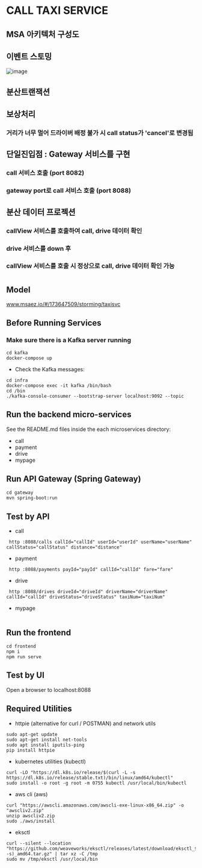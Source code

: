 # CALL TAXI SERVICE

## MSA 아키텍처 구성도


## 이벤트 스토밍
![image](https://github.com/dseojin/taxisvc/assets/173647509/07756d1f-759e-4a14-a73b-95d849029869)

## 분산트랜잭션

## 보상처리
### 거리가 너무 멀어 드라이버 배정 불가 시 call status가 'cancel'로 변경됨

## 단일진입점 : Gateway 서비스를 구현
### call 서비스 호출 (port 8082)

### gateway port로 call 서비스 호출 (port 8088)

## 분산 데이터 프로젝션
### callView 서비스를 호출하여 call, drive 데이터 확인

### drive 서비스를 down 후

### callView 서비스를 호출 시 정상으로 call, drive 데이터 확인 가능





# 

## Model
www.msaez.io/#/173647509/storming/taxisvc

## Before Running Services
### Make sure there is a Kafka server running
```
cd kafka
docker-compose up
```
- Check the Kafka messages:
```
cd infra
docker-compose exec -it kafka /bin/bash
cd /bin
./kafka-console-consumer --bootstrap-server localhost:9092 --topic
```

## Run the backend micro-services
See the README.md files inside the each microservices directory:

- call
- payment
- drive
- mypage


## Run API Gateway (Spring Gateway)
```
cd gateway
mvn spring-boot:run
```

## Test by API
- call
```
 http :8088/calls callId="callId" userId="userId" userName="userName" callStatus="callStatus" distance="distance" 
```
- payment
```
 http :8088/payments payId="payId" callId="callId" fare="fare" 
```
- drive
```
 http :8088/drives driveId="driveId" driverName="driverName" callId="callId" driveStatus="driveStatus" taxiNum="taxiNum" 
```
- mypage
```
```


## Run the frontend
```
cd frontend
npm i
npm run serve
```

## Test by UI
Open a browser to localhost:8088

## Required Utilities

- httpie (alternative for curl / POSTMAN) and network utils
```
sudo apt-get update
sudo apt-get install net-tools
sudo apt install iputils-ping
pip install httpie
```

- kubernetes utilities (kubectl)
```
curl -LO "https://dl.k8s.io/release/$(curl -L -s https://dl.k8s.io/release/stable.txt)/bin/linux/amd64/kubectl"
sudo install -o root -g root -m 0755 kubectl /usr/local/bin/kubectl
```

- aws cli (aws)
```
curl "https://awscli.amazonaws.com/awscli-exe-linux-x86_64.zip" -o "awscliv2.zip"
unzip awscliv2.zip
sudo ./aws/install
```

- eksctl 
```
curl --silent --location "https://github.com/weaveworks/eksctl/releases/latest/download/eksctl_$(uname -s)_amd64.tar.gz" | tar xz -C /tmp
sudo mv /tmp/eksctl /usr/local/bin
```


